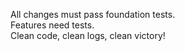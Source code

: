 All changes must pass foundation tests.  
Features need tests.  
Clean code, clean logs, clean victory!
